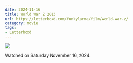 ```yaml
---
date: 2024-11-16
title: World War Z 2013
url: https://letterboxd.com/funkylarma/film/world-war-z/
category: movie
tags:
- Letterboxd
---
```


![](https://a.ltrbxd.com/resized/film-poster/5/7/2/9/2/57292-world-war-z-0-600-0-900-crop.jpg?v=9391f2d1b7)

Watched on Saturday November 16, 2024.
